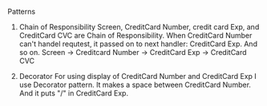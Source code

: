 Patterns

1. Chain of Responsibility
  Screen, CreditCard Number, credit card Exp, and CreditCard CVC are Chain of Responsibility. 
  When CreditCard Number can't handel requtest, it passed on to next handler: CreditCard Exp. 
  And so on. Screen -> Creditcard Number -> CreditCard Exp -> CreditCard CVC

2. Decorator
  For using display of CreditCard Number and CreditCard Exp I use Decorator pattern. 
  It makes a space between CreditCard Number. And it puts "/" in CreditCard Exp.
